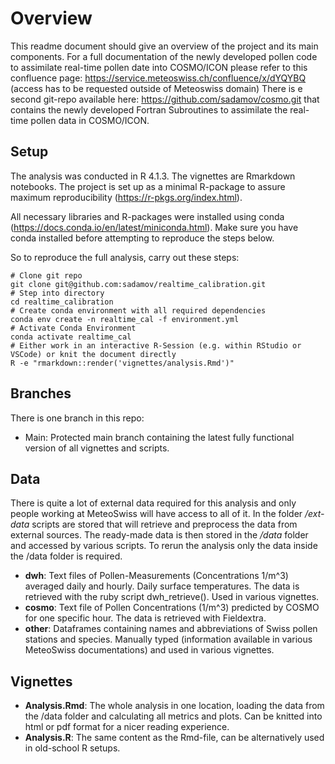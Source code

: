 # Overview

This readme document should give an overview of the project and its main components. For a full documentation of the newly developed pollen code to assimilate real-time pollen date into COSMO/ICON please refer to this confluence page: <https://service.meteoswiss.ch/confluence/x/dYQYBQ> (access has to be requested outside of Meteoswiss domain)
There is e second git-repo available here: <https://github.com/sadamov/cosmo.git> that contains the newly developed Fortran Subroutines to assimilate the real-time pollen data in COSMO/ICON.

## Setup

The analysis was conducted in R 4.1.3. The vignettes are Rmarkdown notebooks.
The project is set up as a minimal R-package to assure maximum reproducibility (<https://r-pkgs.org/index.html>). 

All necessary libraries and R-packages were installed using conda (<https://docs.conda.io/en/latest/miniconda.html>). Make sure you have conda installed before attempting to reproduce the steps below.

So to reproduce the full analysis, carry out these steps:

```{shell}
# Clone git repo
git clone git@github.com:sadamov/realtime_calibration.git
# Step into directory
cd realtime_calibration
# Create conda environment with all required dependencies
conda env create -n realtime_cal -f environment.yml
# Activate Conda Environment
conda activate realtime_cal
# Either work in an interactive R-Session (e.g. within RStudio or VSCode) or knit the document directly
R -e "rmarkdown::render('vignettes/analysis.Rmd')"
```

## Branches

There is one branch in this repo:
- Main: Protected main branch containing the latest fully functional version of all vignettes and scripts.


## Data

There is quite a lot of external data required for this analysis and only people working at MeteoSwiss will have access to all of it.
In the folder */ext-data* scripts are stored that will retrieve and preprocess the data from external sources. The ready-made data is then stored in the */data* folder and accessed by various scripts. To rerun the analysis only the data inside the /data folder is required.

- **dwh**: Text files of Pollen-Measurements (Concentrations 1/m^3) averaged daily and hourly. Daily surface temperatures. The data is retrieved with the ruby script dwh_retrieve(). Used in various vignettes.
- **cosmo**: Text file of Pollen Concentrations (1/m^3) predicted by COSMO for one specific hour. The data is retrieved with Fieldextra.
- **other**: Dataframes containing names and abbreviations of Swiss pollen stations and species. Manually typed (information available in various MeteoSwiss documentations) and used in various vignettes.
## Vignettes

- **Analysis.Rmd**: The whole analysis in one location, loading the data from the /data folder and calculating all metrics and plots. Can be knitted into html or pdf format for a nicer reading experience.
- **Analysis.R**: The same content as the Rmd-file, can be alternatively used in old-school R setups.
